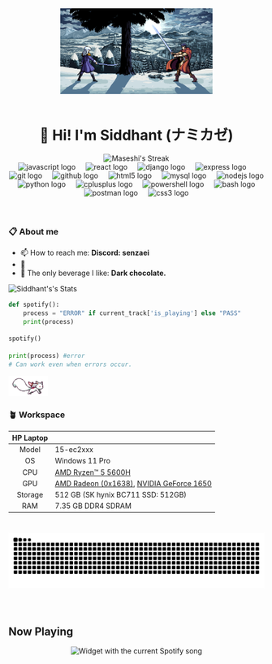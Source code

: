 <div align="center">
  <img src="berserk.gif" alt="UwU" width="300px" />
  <br></br>
  <h1>👋 Hi! I'm Siddhant <strong>(ナミカゼ)</strong></h1>
  <img src="https://github-readme-streak-stats.herokuapp.com/?user=beepsid&theme=transparent&hide_border=true" alt="Maseshi's Streak" />
</div>

<div align="center">
  <img src="https://skillicons.dev/icons?i=js" height="40" alt="javascript logo"  />
  <img width="12" />
  <img src="https://cdn.jsdelivr.net/gh/devicons/devicon/icons/react/react-original.svg" height="40" alt="react logo"  />
  <img width="12" />
  <img src="https://skillicons.dev/icons?i=django" height="40" alt="django logo"  />
  <img width="12" />
  <img src="https://skillicons.dev/icons?i=express" height="40" alt="express logo"  />
  <img width="12" />
  <img src="https://cdn.jsdelivr.net/gh/devicons/devicon/icons/git/git-original.svg" height="40" alt="git logo"  />
  <img width="12" />
  <img src="https://skillicons.dev/icons?i=github" height="40" alt="github logo"  />
  <img width="12" />
  <img src="https://cdn.jsdelivr.net/gh/devicons/devicon/icons/html5/html5-original.svg" height="40" alt="html5 logo"  />
  <img width="12" />
  <img src="https://cdn.jsdelivr.net/gh/devicons/devicon/icons/mysql/mysql-original.svg" height="40" alt="mysql logo"  />
  <img width="12" />
  <img src="https://cdn.simpleicons.org/nodedotjs/339933" height="40" alt="nodejs logo"  />
  <img width="12" />
  <img src="https://cdn.jsdelivr.net/gh/devicons/devicon/icons/python/python-original.svg" height="40" alt="python logo"  />
  <img width="12" />
  <img src="https://cdn.jsdelivr.net/gh/devicons/devicon/icons/cplusplus/cplusplus-original.svg" height="40" alt="cplusplus logo"  />
  <img width="12" />
  <img src="https://skillicons.dev/icons?i=powershell" height="40" alt="powershell logo"  />
  <img width="12" />
  <img src="https://skillicons.dev/icons?i=bash" height="40" alt="bash logo"  />
  <img width="12" />
  <img src="https://cdn.simpleicons.org/postman/FF6C37" height="40" alt="postman logo"  />
  <img width="12" />
  <img src="https://skillicons.dev/icons?i=css" height="40" alt="css3 logo"  />
</div>
<br>

<br>

### 📋 About me 

- 📫 How to reach me: **Discord: senzaei**
- 🎵 
- 🍫 The only beverage I like: **Dark chocolate.**

![Siddhant's's Stats](https://github-readme-stats.vercel.app/api?username=beepsid&theme=transparent&hide_border=true&show_icons=true)

```python
def spotify():
    process = "ERROR" if current_track['is_playing'] else "PASS"
    print(process)  

spotify()

print(process) #error
# Can work even when errors occur.
```
<img src="kyubey.gif" height="40" />

### 🪴 Workspace 

| HP Laptop | |
|    :---:    | --- |
| Model       | 15-ec2xxx |
| OS          | Windows 11 Pro |
| CPU         | [AMD Ryzen™ 5 5600H](https://www.amd.com/en/support/downloads/drivers.html/processors/ryzen/ryzen-5000-series/amd-ryzen-5-5600h.html) | 
| GPU         | [AMD Radeon (0x1638)](https://www.amd.com/en/products/graphics/desktops/radeon.html), [NVIDIA GeForce 1650](https://www.techpowerup.com/gpu-specs/geforce-gtx-1650.c3366) |
| Storage     | 512 GB (SK hynix BC711 SSD: 512GB) |
| RAM         | 7.35 GB DDR4 SDRAM |

###

<br clear="both">

<img src="https://raw.githubusercontent.com/beepsid/beepsid/output/snake.svg" alt="Snake animation" />

###

<br clear="both">

## Now Playing

<div align="center">
  <img src="https://senzaei.pythonanywhere.com?theme=dark&spin=false&scan=false&rainbow=false" alt="Widget with the current Spotify song"  />
</div>

###
